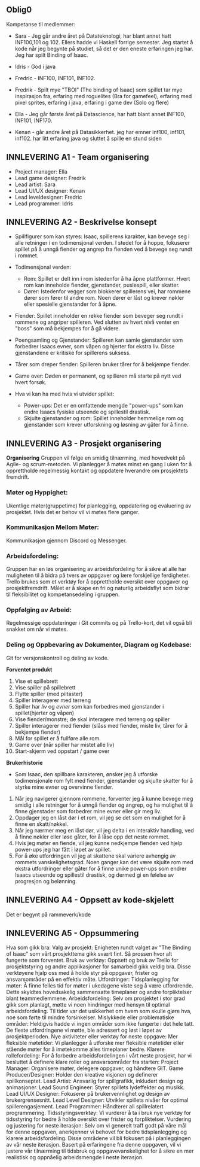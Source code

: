## Oblig0

Kompetanse til medlemmer:

* Sara - Jeg går andre året på Datateknologi, har blant annet hatt INF100,101 og 102. Ellers hadde vi Haskell forrige semester. Jeg startet å kode når jeg begynte på studiet, så det er den eneste erfaringen jeg har. Jeg har spilt Binding of Isaac. 

* Idris - God i java

* Fredric - INF100, INF101, INF102. 

* Fredrik - Spilt mye "TBOI" (The binding of Isaac) som spillet tar mye inspirasjon fra, erfaring med roguelites (Bra for gamefeel), erfaring med pixel sprites, erfaring i java, erfaring i game dev (Solo og flere)

* Ella - Jeg går første året på Datascience, har hatt blant annet INF100, INF101, INF170.

* Kenan - går andre året på Datasikkerhet. jeg har emner inf100, inf101, inf102. har litt erfaring java og sluttet å spille en stund siden


## INNLEVERING A1 - Team organisering

- Project manager: Ella
- Lead game designer: Fredrik
- Lead artist: Sara
- Lead UI/UX designer: Kenan
- Lead leveldesigner: Fredric
- Lead programmer: Idris

## INNLEVERING A2 - Beskrivelse konsept

- Spillfigurer som kan styres: Isaac, spillerens karakter, kan bevege seg i alle retninger i en todimensjonal verden. I stedet for å hoppe, fokuserer spillet på å unngå fiender og angrep fra fienden ved å bevege seg rundt i rommet.

- Todimensjonal verden:
    - Rom: Spillet er delt inn i rom istedenfor å ha åpne plattformer. Hvert rom kan inneholde fiender, gjenstander, puslespill, eller skatter.
    - Dører: Istedenfor vegger som blokkerer spillerens vei, har rommene dører som fører til andre rom. Noen dører er låst og krever nøkler eller spesielle gjenstander for å åpne.

- Fiender: Spillet inneholder en rekke fiender som beveger seg rundt i rommene og angriper spilleren. Ved slutten av hvert nivå venter en "boss" som må bekjempes for å gå videre.

- Poengsamling og Gjenstander: Spilleren kan samle gjenstander som forbedrer Isaacs evner, som våpen og hjerter for ekstra liv. Disse gjenstandene er kritiske for spillerens suksess.

- Tårer som dreper fiender: Spilleren bruker tårer for å bekjempe fiender.

- Game over: Døden er permanent, og spilleren må starte på nytt ved hvert forsøk.

- Hva vi kan ha med hvis vi utvider spillet:
    - Power-ups: Det er en omfattende mengde "power-ups" som kan endre Isaacs fysiske utseende og spillestil drastisk.
    - Skjulte gjenstander og rom: Spillet inneholder hemmelige rom og gjenstander som krever utforskning og løsning av gåter for å finne.

## INNLEVERING A3 - Prosjekt organisering

**Organisering**
Gruppen vil følge en smidig tilnærming, med hovedvekt på Agile- og scrum-metoden. Vi planlegger å møtes minst en gang i uken for å opprettholde regelmessig kontakt og oppdatere hverandre om prosjektets fremdrift.

### Møter og Hyppighet:
Ukentlige møter(gruppetime) for planlegging, oppdatering og evaluering av prosjektet. Hvis det er behov vil vi møtes flere ganger. 

### Kommunikasjon Mellom Møter:
Kommunikasjon gjennom Discord og Messenger.

### Arbeidsfordeling:
Gruppen har en løs organisering av arbeidsfordeling for å sikre at alle har muligheten til å bidra på tvers av oppgaver og lære forskjellige ferdigheter. Trello brukes som et verktøy for å opprettholde oversikt over oppgaver og prosjektfremdrift. Målet er å skape en fri og naturlig arbeidsflyt som bidrar til fleksibilitet og kompetansedeling i gruppen.

### Oppfølging av Arbeid:
Regelmessige oppdateringer i Git commits og på Trello-kort, det vil også bli snakket om når vi møtes.

### Deling og Oppbevaring av Dokumenter, Diagram og Kodebase:
Git for versjonskontroll og deling av kode. 

**Forventet produkt**
1. Vise et spillebrett
2. Vise spiller på spillebrett
3. Flytte spiller (med piltaster)
4. Spiller interagerer med terreng
5. Spiller har *liv* og *evner* som kan forbedres med gjenstander i spillet(hjerter og våpen) 
6. Vise fiender/monstre; de skal interagere med terreng og spiller
7. Spiller interagerer med fiender (slåss med fiender, miste liv, tårer for å bekjempe fiender)
8. Mål for spillet er å fullføre alle rom.
9. Game over (når spiller har mistet alle liv)
10. Start-skjerm ved oppstart / game over

**Brukerhistorie**

- Som Isaac, den spillbare karakteren, ønsker jeg å utforske todimensjonale rom fylt med fiender, gjenstander og skjulte skatter for å styrke mine evner og overvinne fiender.

1. Når jeg navigerer gjennom rommene, forventer jeg å kunne bevege meg smidig i alle retninger for å unngå fiender og angrep, og ha mulighet til å finne gjenstader som forbedrer mine evner eller gir meg liv.
2. Oppdager jeg en låst dør i et rom, vil jeg se det som en mulighet for å finne en skatt/nøkkel.
3. Når jeg nærmer meg en låst dør, vil jeg delta i en interaktiv handling, ved å finne nøkler eller løse gåter, for å låse opp det neste rommet.
4. Hvis jeg møter en fiende, vil jeg kunne nedkjempe fienden ved hjelp power-ups jeg har fått i løpet av spillet. 
5. For å øke utfordringen vil jeg at skattene skal variere avhengig av rommets vanskelighetsgrad. Noen ganger kan det være skjulte rom med ekstra utfordringer eller gåter for å finne unike power-ups som endrer Isaacs utseende og spillestil drastisk, og dermed gi en følelse av progresjon og belønning.



## INNLEVERING A4 - Oppsett av kode-skjelett

Det er begynt på rammeverk/kode

## INNLEVERING A5 - Oppsummering

Hva som gikk bra:
Valg av prosjekt: Enigheten rundt valget av "The Binding of Isaac" som vårt prosjekttema gikk svært fint. Så prossen hvor alt fungerte som forventet. 
Bruk av verktøy: Oppsett og bruk av Trello for prosjektstyring og andre applikasjoner for samarbeid gikk veldig bra. Disse verktøyene hjalp oss med å holde styr på oppgaver, frister og ansvarsområder på en effektiv måte.
Utfordringer:
Tidsplanlegging for møter: Å finne felles tid for møter i ukedagene viste seg å være utfordrende. Dette skyldtes hovedsakelig sammensatte timeplaner og andre forpliktelser blant teammedlemmene.
Arbeidsfordeling: Selv om prosjektet i stor grad gikk som planlagt, møtte vi noen hindringer med hensyn til optimal arbeidsfordeling. Til tider var det usikkerhet om hvem som skulle gjøre hva, noe som førte til mindre forsinkelser.
Mislykkede eller problematiske områder:
Heldigvis hadde vi ingen områder som ikke fungerte i det hele tatt. De fleste utfordringene vi møtte, ble adressert og løst i løpet av prosjektperioden.
Nye aktiviteter eller verktøy for neste oppgave:
Mer fleksible møtetider: Vi planlegger å utforske mer fleksible møtetider eller stående møter for å imøtekomme alles timeplaner bedre.
Klarere rollefordeling: 
For å forbedre arbeidsfordelingen i vårt neste prosjekt, har vi besluttet å definere klare roller og ansvarsområder fra starten:
Project Manager: Organisere møter, delegere oppgaver, og håndtere GIT.
Game Producer/Designer: Holder den kreative visjonen og definerer spillkonseptet.
Lead Artist: Ansvarlig for spillgrafikk, inkludert design og animasjoner.
Lead Sound Engineer: Styrer spillets lydeffekter og musikk.
Lead UI/UX Designer: Fokuserer på brukervennlighet og design av brukergrensesnitt.
Lead Level Designer: Utvikler spillets nivåer for optimal spillerengasjement.
Lead Programmer: Håndterer all spillrelatert programmering.
Tidsstyringsverktøy: Vi vurderer å ta i bruk nye verktøy for tidsstyring for bedre å holde oversikt over frister og forpliktelser.
Vurdering og justering for neste iterasjon:
Selv om vi generelt traff godt på våre mål for denne oppgaven, anerkjenner vi behovet for bedre tidsplanlegging og klarere arbeidsfordeling. Disse områdene vil bli fokusert på i planleggingen av vår neste iterasjon. Basert på erfaringene fra denne oppgaven, vil vi justere vår tilnærming til tidsbruk og oppgavevanskelighet for å sikre en mer realistisk og oppnåelig arbeidsmengde i neste iterasjon.